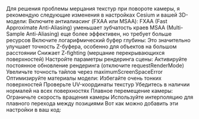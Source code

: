 Для решения проблемы мерцания текстур при повороте камеры, я рекомендую следующие изменения в настройках Cesium и вашей 3D-модели:
Включите антиалиасинг (FXAA или MSAA):
FXAA (Fast Approximate Anti-Aliasing) уменьшает зубчатость краев
MSAA (Multi-Sample Anti-Aliasing) еще более эффективен, но требует больше ресурсов
Включите логарифмический буфер глубины:
Это значительно улучшает точность Z-буфера, особенно для объектов на большом расстоянии
Снижает Z-fighting (мерцание перекрывающихся поверхностей)
Настройте параметры рендеринга сцены:
Активируйте постоянное обновление рендеринга (отключите requestRenderMode)
Увеличьте точность тайлов через maximumScreenSpaceError
Оптимизируйте материалы модели:
Избегайте очень тонких поверхностей
Проверьте UV-координаты текстур
Убедитесь в наличии нормалей на всех поверхностях
Плавное перемещение камеры:
Ограничьте скорость вращения камеры
Используйте интерполяцию для плавного перехода между позициями
Вот как можно добавить эти настройки в ваш код: